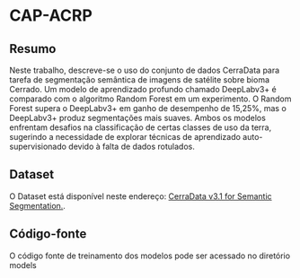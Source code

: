 # CAP-ACRP

## Resumo
Neste trabalho, descreve-se o uso do conjunto de dados CerraData para tarefa de segmentação semântica de imagens de satélite sobre bioma Cerrado. Um modelo de aprendizado profundo chamado DeepLabv3+ é comparado com o algoritmo Random Forest em um experimento. O Random Forest supera o DeepLabv3+ em ganho de desempenho de 15,25\%, mas o DeepLabv3+ produz segmentações mais suaves. Ambos os modelos enfrentam desafios na classificação de certas classes de uso da terra, sugerindo a necessidade de explorar técnicas de aprendizado auto-supervisionado devido à falta de dados rotulados.

## Dataset
O Dataset está disponível neste endereço: [CerraData v3.1 for Semantic Segmentation.](https://www.kaggle.com/datasets/cerranet/cerradatav31-for-semantic-segmentation). 

## Código-fonte
O código fonte de treinamento dos modelos pode ser acessado no diretório models
